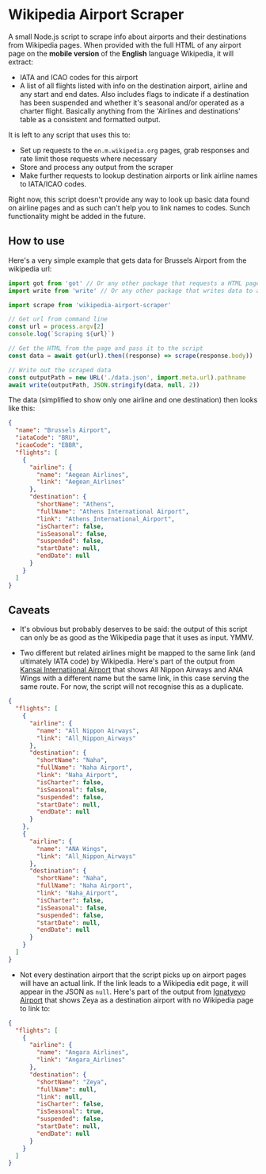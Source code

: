 # Wikipedia Airport Scraper

A small Node.js script to scrape info about airports and their destinations from Wikipedia pages. When provided with the full HTML of any airport page on the **mobile version** of the **English** language Wikipedia, it will extract:

- IATA and ICAO codes for this airport
- A list of all flights listed with info on the destination airport, airline and any start and end dates. Also includes flags to indicate if a destination has been suspended and whether it's seasonal and/or operated as a charter flight. Basically anything from the 'Airlines and destinations' table as a consistent and formatted output.

It is left to any script that uses this to:

- Set up requests to the `en.m.wikipedia.org` pages, grab responses and rate limit those requests where necessary
- Store and process any output from the scraper
- Make further requests to lookup destination airports or link airline names to IATA/ICAO codes.

Right now, this script doesn't provide any way to look up basic data found on airline pages and as such can't help you to link names to codes. Sunch functionality might be added in the future.

## How to use

Here's a very simple example that gets data for Brussels Airport from the wikipedia url:

```js
import got from 'got' // Or any other package that requests a HTML page
import write from 'write' // Or any other package that writes data to a local file

import scrape from 'wikipedia-airport-scraper'

// Get url from command line
const url = process.argv[2]
console.log(`Scraping ${url}`)

// Get the HTML from the page and pass it to the script
const data = await got(url).then((response) => scrape(response.body))

// Write out the scraped data
const outputPath = new URL('./data.json', import.meta.url).pathname
await write(outputPath, JSON.stringify(data, null, 2))
```

The data (simplified to show only one airline and one destination) then looks like this:

```json
{
  "name": "Brussels Airport",
  "iataCode": "BRU",
  "icaoCode": "EBBR",
  "flights": [
    {
      "airline": {
        "name": "Aegean Airlines",
        "link": "Aegean_Airlines"
      },
      "destination": {
        "shortName": "Athens",
        "fullName": "Athens International Airport",
        "link": "Athens_International_Airport",
        "isCharter": false,
        "isSeasonal": false,
        "suspended": false,
        "startDate": null,
        "endDate": null
      }
    }
  ]
}
```

## Caveats

- It's obvious but probably deserves to be said: the output of this script can only be as good as the Wikipedia page that it uses as input. YMMV.

- Two different but related airlines might be mapped to the same link (and ultimately IATA code) by Wikipedia. Here's part of the output from [Kansai Internatiional Airport](https://en.m.wikipedia.org/wiki/Kansai_International_Airport) that shows All Nippon Airways and ANA Wings with a different name but the same link, in this case serving the same route. For now, the script will not recognise this as a duplicate.

```json
{
  "flights": [
    {
      "airline": {
        "name": "All Nippon Airways",
        "link": "All_Nippon_Airways"
      },
      "destination": {
        "shortName": "Naha",
        "fullName": "Naha Airport",
        "link": "Naha_Airport",
        "isCharter": false,
        "isSeasonal": false,
        "suspended": false,
        "startDate": null,
        "endDate": null
      }
    },
    {
      "airline": {
        "name": "ANA Wings",
        "link": "All_Nippon_Airways"
      },
      "destination": {
        "shortName": "Naha",
        "fullName": "Naha Airport",
        "link": "Naha_Airport",
        "isCharter": false,
        "isSeasonal": false,
        "suspended": false,
        "startDate": null,
        "endDate": null
      }
    }
  ]
}
```

- Not every destination airport that the script picks up on airport pages will have an actual link. If the link leads to a Wikipedia edit page, it will appear in the JSON as `null`. Here's part of the output from [Ignatyevo Airport](https://en.m.wikipedia.org/wiki/Ignatyevo_Airport) that shows Zeya as a destination airport with no Wikipedia page to link to:

```json
{
  "flights": [
    {
      "airline": {
        "name": "Angara Airlines",
        "link": "Angara_Airlines"
      },
      "destination": {
        "shortName": "Zeya",
        "fullName": null,
        "link": null,
        "isCharter": false,
        "isSeasonal": true,
        "suspended": false,
        "startDate": null,
        "endDate": null
      }
    }
  ]
}
```
